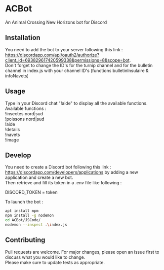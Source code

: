 # ACBot
An Animal Crossing New Horizons bot for Discord

## Installation
You need to add the bot to your server following this link :
https://discordapp.com/api/oauth2/authorize?client_id=693829617420599338&permissions=8&scope=bot.  
Don't forget to change the ID's for the turnip channel and for the bulletin channel in index.js with your channel ID's (functions bulletinInsulaire & infoNavets)

## Usage 
Type in your Discord chat "!aide" to display all the available functions.  
Available functions :   
!insectes nord|sud   
!poissons nord|sud   
!aide   
!details   
!navets  
!image  

## Develop
You need to create a Discord bot following this link : https://discordapp.com/developers/applications by adding a new application and create a new bot.   
Then retrieve and fill its token in a .env file like following :

DISCORD_TOKEN = token

To launch the bot : 
```bash
apt install npm
npm install -g nodemon
cd ACBot/JSCode/
nodemon --inspect .\index.js
```

## Contributing
Pull requests are welcome. For major changes, please open an issue first to discuss what you would like to change.  
Please make sure to update tests as appropriate.

